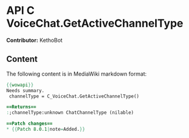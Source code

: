 # API C VoiceChat.GetActiveChannelType

**Contributor:** KethoBot

## Content

The following content is in MediaWiki markdown format:

```mediawiki
{{wowapi}}
Needs summary.
 channelType = C_VoiceChat.GetActiveChannelType()

==Returns==
:;channelType:unknown ChatChannelType (nilable)

==Patch changes==
* {{Patch 8.0.1|note=Added.}}
```